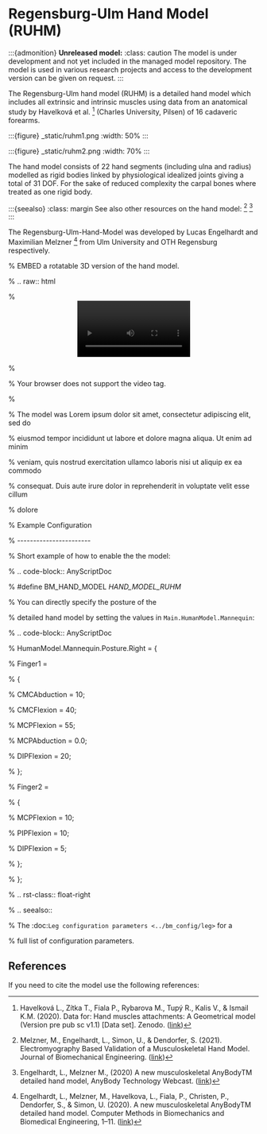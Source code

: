 # Regensburg-Ulm Hand Model (RUHM)

:::{admonition} **Unreleased model:** 
:class: caution
The model is under development and not yet included in the managed model repository.
The model is used in various research projects and access to the development version
can be given on request.
:::

The Regensburg-Ulm hand model (RUHM) is a detailed
hand model which includes all extrinsic and intrinsic muscles using data
from an anatomical study by Havelková et al. [^cite_hazi20] (Charles University, Pilsen) of 16 cadaveric forearms.

:::{figure} _static/ruhm1.png
:width: 50%
:::

:::{figure} _static/ruhm2.png
:width: 70%
:::

The hand model consists of 22 hand segments
(including ulna and radius) modelled as rigid bodies
linked by physiological idealized joints giving a total of 31 DOF.
For the sake of reduced complexity the carpal bones where treated as one rigid body.

:::{seealso}
:class: margin
See also other resources on the hand model:  [^cite_mesl21] [^cite_webcast20]
:::

The Regensburg-Ulm-Hand-Model was developed by Lucas Engelhardt and Maximilian Melzner [^cite_emhf20]
from Ulm University and OTH Regensburg respectively.



% EMBED a rotatable 3D version of the hand model.

% .. raw:: html

% <video width="45%" style="display:block; margin: 0 auto;" controls autoplay loop>

% <source src="../_static/TLEM2_rotating_model.mp4" type="video/mp4">

% Your browser does not support the video tag.

% </video>

% The model was Lorem ipsum dolor sit amet, consectetur adipiscing elit, sed do

% eiusmod tempor incididunt ut labore et dolore magna aliqua. Ut enim ad minim

% veniam, quis nostrud exercitation ullamco laboris nisi ut aliquip ex ea commodo

% consequat. Duis aute irure dolor in reprehenderit in voluptate velit esse cillum

% dolore

% Example Configuration

% -----------------------

% Short example of how to enable the the model:

% .. code-block:: AnyScriptDoc

% #define BM_HAND_MODEL  _HAND_MODEL_RUHM_

% You can directly specify the posture of the

% detailed hand model by setting the values  in ``Main.HumanModel.Mannequin``:

% .. code-block:: AnyScriptDoc

% HumanModel.Mannequin.Posture.Right = {

% Finger1 =

% {

% CMCAbduction = 10;

% CMCFlexion = 40;

% MCPFlexion = 55;

% MCPAbduction = 0.0;

% DIPFlexion = 20;

% };

% Finger2 =

% {

% MCPFlexion = 10;

% PIPFlexion = 10;

% DIPFlexion = 5;

% };

% };

% .. rst-class:: float-right

% .. seealso::

% The :doc:`Leg configuration parameters <../bm_config/leg>` for a

% full list of configuration parameters.


## References

If you need to cite the model use the following references:

[^cite_emhf20]: Engelhardt, L., Melzner, M., Havelkova, L., Fiala, P., Christen, P., Dendorfer, S., & Simon, U. (2020). A new musculoskeletal AnyBodyTM detailed hand model.    Computer Methods in Biomechanics and Biomedical Engineering, 1–11. 
    ([link](https://doi.org/10.1080/10255842.2020.1851367))

[^cite_hazi20]: Havelková L., Zítka T., Fiala P., Rybarova M., Tupý R., Kalis V., & Ismail K.M. (2020).
    Data for: Hand muscles attachments: A Geometrical model (Version pre pub sc v1.1) \[Data set\]. Zenodo.
    ([link](https://doi.org/10.5281/zenodo.3954024))

[^cite_mesl21]: Melzner, M., Engelhardt, L., Simon, U., & Dendorfer, S. (2021). Electromyography Based Validation of a Musculoskeletal Hand Model. Journal of Biomechanical Engineering. ([link](https://doi.org/10.1115/1.4052115))

[^cite_webcast20]: Engelhardt, L., Melzner M., (2020) A new musculoskeletal AnyBodyTM detailed hand model, AnyBody Technology Webcast.
    ([link](https://www.anybodytech.com/em_publication/a-new-musculoskeletal-anybody-detailed-hand-model))
